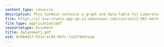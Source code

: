 ```yaml
---
content_type: resource
description: This handout contains a graph and data table for Laboratory Module 1.
file: https://ol-ocw-studio-app-qa.s3.amazonaws.com/courses/2-002-mechanics-and-materials-ii-spring-2004/8c604d17931eec9404fcfa25794dceaa_datasheet1.pdf
file_type: application/pdf
resourcetype: Document
title: datasheet1.pdf
uid: 8c604d17-931e-ec94-04fc-fa25794dceaa
---
```

